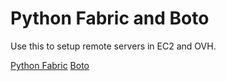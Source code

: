 # Python Fabric and Boto

Use this to setup remote servers in EC2 and OVH.

[Python Fabric](http://www.fabfile.org/)
[Boto](https://github.com/boto/boto3)
